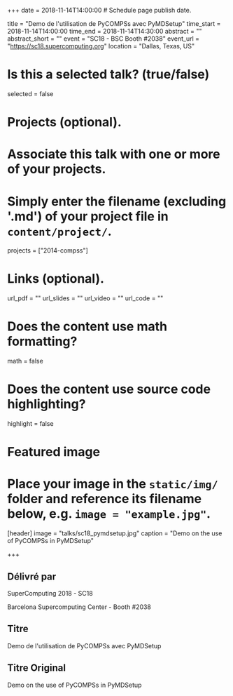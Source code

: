 +++
date = 2018-11-14T14:00:00  # Schedule page publish date.

title = "Demo de l'utilisation de PyCOMPSs avec PyMDSetup"
time_start = 2018-11-14T14:00:00
time_end = 2018-11-14T14:30:00
abstract = ""
abstract_short = ""
event = "SC18 - BSC Booth #2038"
event_url = "https://sc18.supercomputing.org"
location = "Dallas, Texas, US"

# Is this a selected talk? (true/false)
selected = false

# Projects (optional).
#   Associate this talk with one or more of your projects.
#   Simply enter the filename (excluding '.md') of your project file in `content/project/`.
projects = ["2014-compss"]

# Links (optional).
url_pdf = ""
url_slides = ""
url_video = ""
url_code = ""

# Does the content use math formatting?
math = false

# Does the content use source code highlighting?
highlight = false

# Featured image
# Place your image in the `static/img/` folder and reference its filename below, e.g. `image = "example.jpg"`.
[header]
image = "talks/sc18_pymdsetup.jpg"
caption = "Demo on the use of PyCOMPSs in PyMDSetup"

+++

<h2>Délivré par</h2>

<p>SuperComputing 2018 - SC18</p>
<p>Barcelona Supercomputing Center - Booth #2038</p>  

<h2>Titre</h2>

Demo de l'utilisation de PyCOMPSs avec PyMDSetup

<h2>Titre Original</h2>

Demo on the use of PyCOMPSs in PyMDSetup

